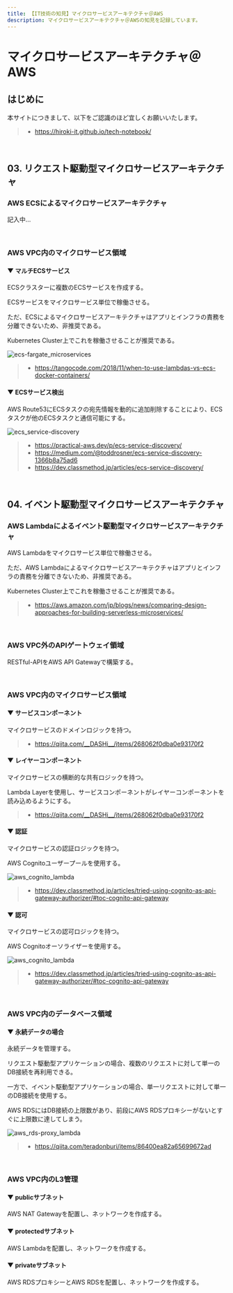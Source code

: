 ```yaml
---
title: 【IT技術の知見】マイクロサービスアーキテクチャ＠AWS
description: マイクロサービスアーキテクチャ＠AWSの知見を記録しています。
---
```


# マイクロサービスアーキテクチャ＠AWS

## はじめに

本サイトにつきまして、以下をご認識のほど宜しくお願いいたします。

> - https://hiroki-it.github.io/tech-notebook/

<br>

## 03. リクエスト駆動型マイクロサービスアーキテクチャ

### AWS ECSによるマイクロサービスアーキテクチャ

記入中...

<br>

### AWS VPC内のマイクロサービス領域

#### ▼ マルチECSサービス

ECSクラスターに複数のECSサービスを作成する。

ECSサービスをマイクロサービス単位で稼働させる。

ただ、ECSによるマイクロサービスアーキテクチャはアプリとインフラの責務を分離できないため、非推奨である。

Kubernetes Cluster上でこれを稼働させることが推奨である。

![ecs-fargate_microservices](https://raw.githubusercontent.com/hiroki-it/tech-notebook-images/master/images/ecs-fargate_microservices.png)

> - https://tangocode.com/2018/11/when-to-use-lambdas-vs-ecs-docker-containers/

#### ▼ ECSサービス検出

AWS Route53にECSタスクの宛先情報を動的に追加削除することにより、ECSタスクが他のECSタスクと通信可能にする。

![ecs_service-discovery](https://raw.githubusercontent.com/hiroki-it/tech-notebook-images/master/images/ecs_service-discovery.png)

> - https://practical-aws.dev/p/ecs-service-discovery/
> - https://medium.com/@toddrosner/ecs-service-discovery-1366b8a75ad6
> - https://dev.classmethod.jp/articles/ecs-service-discovery/

<br>

## 04. イベント駆動型マイクロサービスアーキテクチャ

### AWS Lambdaによるイベント駆動型マイクロサービスアーキテクチャ

AWS Lambdaをマイクロサービス単位で稼働させる。

ただ、AWS Lambdaによるマイクロサービスアーキテクチャはアプリとインフラの責務を分離できないため、非推奨である。

Kubernetes Cluster上でこれを稼働させることが推奨である。

> - https://aws.amazon.com/jp/blogs/news/comparing-design-approaches-for-building-serverless-microservices/

<br>

### AWS VPC外のAPIゲートウェイ領域

RESTful-APIをAWS API Gatewayで構築する。

<br>

### AWS VPC内のマイクロサービス領域

#### ▼ サービスコンポーネント

マイクロサービスのドメインロジックを持つ。

> - https://qiita.com/__DASHi__/items/268062f0dba0e93170f2

#### ▼ レイヤーコンポーネント

マイクロサービスの横断的な共有ロジックを持つ。

Lambda Layerを使用し、サービスコンポーネントがレイヤーコンポーネントを読み込めるようにする。

> - https://qiita.com/__DASHi__/items/268062f0dba0e93170f2

#### ▼ 認証

マイクロサービスの認証ロジックを持つ。

AWS Cognitoユーザープールを使用する。

![aws_cognito_lambda](https://raw.githubusercontent.com/hiroki-it/tech-notebook-images/master/images/aws_cognito_lambda.png)

> - https://dev.classmethod.jp/articles/tried-using-cognito-as-api-gateway-authorizer/#toc-cognito-api-gateway

#### ▼ 認可

マイクロサービスの認可ロジックを持つ。

AWS Cognitoオーソライザーを使用する。

![aws_cognito_lambda](https://raw.githubusercontent.com/hiroki-it/tech-notebook-images/master/images/aws_cognito_lambda.png)

> - https://dev.classmethod.jp/articles/tried-using-cognito-as-api-gateway-authorizer/#toc-cognito-api-gateway

<br>

### AWS VPC内のデータベース領域

#### ▼ 永続データの場合

永続データを管理する。

リクエスト駆動型アプリケーションの場合、複数のリクエストに対して単一のDB接続を再利用できる。

一方で、イベント駆動型アプリケーションの場合、単一リクエストに対して単一のDB接続を使用する。

AWS RDSにはDB接続の上限数があり、前段にAWS RDSプロキシーがないとすぐに上限数に達してしまう。

![aws_rds-proxy_lambda](https://raw.githubusercontent.com/hiroki-it/tech-notebook-images/master/images/aws_rds-proxy_lambda.png)

> - https://qiita.com/teradonburi/items/86400ea82a65699672ad

<br>

### AWS VPC内のL3管理

#### ▼ publicサブネット

AWS NAT Gatewayを配置し、ネットワークを作成する。

#### ▼ protectedサブネット

AWS Lambdaを配置し、ネットワークを作成する。

#### ▼ privateサブネット

AWS RDSプロキシーとAWS RDSを配置し、ネットワークを作成する。

<br>
